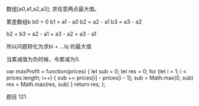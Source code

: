 数组[a0,a1,a2,a3];
求任意两点最大值。

累差数组b
b0 = 0
b1 = a1 - a0
b2 = a2 - a1
b3 = a3 - a2

b2 + b3 =  a2 - a1 + a3 - a2 = a3 - a1

所以问题转化为求bi + ...bj 的最大值

当累减值为负时候，令累减为0.

var maxProfit = function(prices) {
    let sub = 0;
    let res = 0;
    for (let i = 1; i < prices.length; i++) {
        sub += prices[i] - prices[i - 1];
        sub = Math.max(0, sub)
        res = Math.max(res, sub)
    }
    return res;
};

题目 121